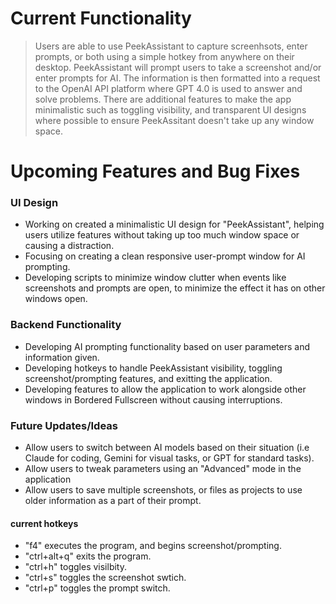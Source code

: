 # Current Functionality
> Users are able to use PeekAssistant to capture screenhsots, enter prompts, or both using a simple hotkey from anywhere on their desktop. PeekAssistant will prompt users to take a screenshot and/or enter prompts for AI. The information is then formatted into a request to the OpenAI API platform where GPT 4.0 is used to answer and solve problems. There are additional features to make the app minimalistic such as toggling visibility, and transparent UI designs where possible to ensure PeekAssitant doesn't take up any window space.


# Upcoming Features and Bug Fixes

### UI Design
- Working on created a minimalistic UI design for "PeekAssistant", helping users utilize features without taking up too much window space or causing a distraction.
- Focusing on creating a clean responsive user-prompt window for AI prompting.
- Developing scripts to minimize window clutter when events like screenshots and prompts are open, to minimize the effect it has on other windows open.


### Backend Functionality
- Developing AI prompting functionality based on user parameters and information given.
- Developing hotkeys to handle PeekAssistant visibility, toggling screenshot/prompting features, and exitting the application.
- Developing features to allow the application to work alongside other windows in Bordered Fullscreen without causing interruptions.

### Future Updates/Ideas
- Allow users to switch between AI models based on their situation (i.e Claude for coding, Gemini for visual tasks, or GPT for standard tasks).
- Allow users to tweak parameters using an "Advanced" mode in the application
- Allow users to save multiple screenshots, or files as projects to use older information as a part of their prompt.


#### current hotkeys
- "f4" executes the program, and begins screenshot/prompting.
- "ctrl+alt+q" exits the program.
- "ctrl+h" toggles visilbity.
- "ctrl+s" toggles the screenshot swtich.
- "ctrl+p" toggles the prompt switch.



